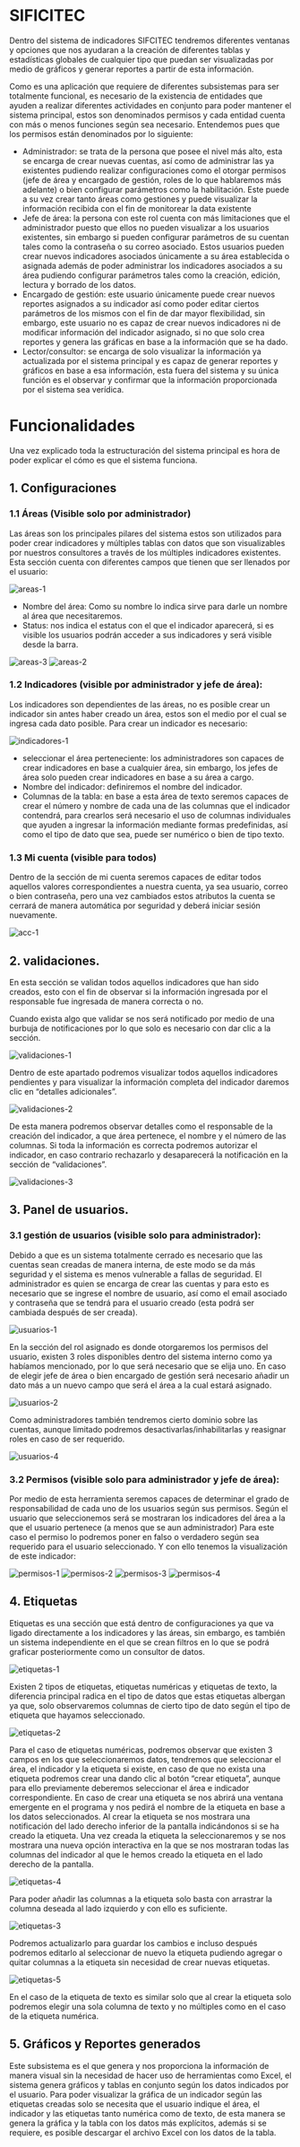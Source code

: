 # SIFICITEC
Dentro del sistema de indicadores SIFCITEC tendremos diferentes ventanas y opciones que nos ayudaran a la creación de diferentes tablas y estadísticas globales de cualquier tipo que puedan ser visualizadas por medio de gráficos y generar reportes a partir de esta información.

Como es una aplicación que requiere de diferentes subsistemas para ser totalmente funcional, es necesario de la existencia de entidades que ayuden a realizar diferentes actividades en conjunto para poder mantener el sistema principal, estos son denominados permisos y cada entidad cuenta con más o menos funciones según sea necesario.
Entendemos pues que los permisos están denominados por lo siguiente:

* Administrador: se trata de la persona que posee el nivel más alto, esta se encarga de crear nuevas cuentas, así como de administrar las ya existentes pudiendo realizar configuraciones como el otorgar permisos (jefe de área y encargado de gestión, roles de lo que hablaremos más adelante) o bien configurar parámetros como la habilitación. Este puede a su vez crear tanto áreas como gestiones y puede visualizar la información recibida con el fin de monitorear la data existente
* Jefe de área: la persona con este rol cuenta con más limitaciones que el administrador puesto que ellos no pueden visualizar a los usuarios existentes, sin embargo si pueden configurar parámetros de su cuentan tales como la contraseña o su correo asociado. Estos usuarios pueden crear nuevos indicadores asociados únicamente a su área establecida o asignada además de poder administrar los indicadores asociados a su área pudiendo configurar parámetros tales como la creación, edición, lectura y borrado de los datos.
* Encargado de gestión: este usuario únicamente puede crear nuevos reportes asignados a su indicador así como poder editar ciertos parámetros de los mismos con el fin de dar mayor flexibilidad, sin embargo, este usuario no es capaz de crear nuevos indicadores ni de modificar información del indicador asignado, si no que solo crea reportes y genera las gráficas en base a la información que se ha dado.
* Lector/consultor: se encarga de solo visualizar la información ya actualizada por el sistema principal y es capaz de generar reportes y gráficos en base a esa información, esta fuera del sistema y su única función es el observar y confirmar que la información proporcionada por el sistema sea verídica.

# Funcionalidades
Una vez explicado toda la estructuración del sistema principal es hora de poder explicar el cómo es que el sistema funciona.
## 1. Configuraciones
### 1.1 Áreas (Visible solo por administrador) 
Las áreas son los principales pilares del sistema estos son utilizados para poder crear indicadores y múltiples tablas con datos que son visualizables por nuestros consultores a través de los múltiples indicadores existentes.
Esta sección cuenta con diferentes campos que tienen que ser llenados por el usuario:


![areas-1](https://user-images.githubusercontent.com/60988725/186988781-2a2f0087-ba05-4fbb-8bbf-60ce4057f9f6.png?style=centerme)

* Nombre del área: Como su nombre lo indica sirve para darle un nombre al área que necesitaremos.
* Status: nos indica el estatus con el que el indicador aparecerá, si es visible los usuarios podrán acceder a sus indicadores y será visible desde la barra.

![areas-3](https://user-images.githubusercontent.com/60988725/186989074-f283ce74-7196-4f1c-9bbc-5a549166ca00.png)
![areas-2](https://user-images.githubusercontent.com/60988725/186989091-837ab0ee-ce16-491d-bc47-a5ff6ddb9fc3.png)

### 1.2 Indicadores (visible por administrador y jefe de área):
Los indicadores son dependientes de las áreas, no es posible crear un indicador sin antes haber creado un área, estos son el medio por el cual se ingresa cada dato posible.
Para crear un indicador es necesario:

![indicadores-1](https://user-images.githubusercontent.com/60988725/186988988-ca2bc581-c019-48fd-afc9-6330d86093bf.png)

* seleccionar el área perteneciente: los administradores son capaces de crear indicadores en base a cualquier área, sin embargo, los jefes de área solo pueden crear indicadores en base a su área a cargo.
* Nombre del indicador: definiremos el nombre del indicador.
* Columnas de la tabla: en base a esta área de texto seremos capaces de crear el número y nombre de cada una de las columnas que el indicador contendrá, para crearlos será necesario el uso de columnas individuales que ayuden a ingresar la información mediante formas predefinidas, así como el tipo de dato que sea, puede ser numérico o bien de tipo texto.

### 1.3 Mi cuenta (visible para todos)
Dentro de la sección de mi cuenta seremos capaces de editar todos aquellos valores correspondientes a nuestra cuenta, ya sea usuario, correo o bien contraseña, pero una vez cambiados estos atributos la cuenta se cerrará de manera automática por seguridad y deberá iniciar sesión nuevamente.

![acc-1](https://user-images.githubusercontent.com/60988725/186989840-e45ffde2-7f5c-4697-a7fe-e5f1e1db5014.png)

## 2. validaciones.
En esta sección se validan todos aquellos indicadores que han sido creados, esto con el fin de observar si la información ingresada por el responsable fue ingresada de manera correcta o no.

Cuando exista algo que validar se nos será notificado por medio de una burbuja de notificaciones por lo que solo es necesario con dar clic a la sección.

![validaciones-1](https://user-images.githubusercontent.com/60988725/186990059-d563431d-6006-4a58-b609-d587f9c5b8da.png)

Dentro de este apartado podremos visualizar todos aquellos indicadores pendientes y para visualizar la información completa del indicador daremos clic en “detalles adicionales”.

![validaciones-2](https://user-images.githubusercontent.com/60988725/186990112-fc3aa87b-0cf8-4160-884c-35dc1d0c2f53.png)

De esta manera podremos observar detalles como el responsable de la creación del indicador, a que área pertenece, el nombre y el número de las columnas. Si toda la información es correcta podremos autorizar el indicador, en caso contrario rechazarlo y desaparecerá la notificación en la sección de “validaciones”.

![validaciones-3](https://user-images.githubusercontent.com/60988725/186990128-a7b48a63-ecf0-4fed-a04e-2f45bc1beaf1.png)

## 3. Panel de usuarios.
### 3.1 gestión de usuarios (visible solo para administrador):
Debido a que es un sistema totalmente cerrado es necesario que las cuentas sean creadas de manera interna, de este modo se da más seguridad y el sistema es menos vulnerable a fallas de seguridad. El administrador es quien se encarga de crear las cuentas y para esto es necesario que se ingrese el nombre de usuario, así como el email asociado y contraseña que se tendrá para el usuario creado (esta podrá ser cambiada después de ser creada).

![usuarios-1](https://user-images.githubusercontent.com/60988725/186992564-de2c7a71-17c0-4f76-bd50-81619335e53f.png)

En la sección del rol asignado es donde otorgaremos los permisos del usuario, existen 3 roles disponibles dentro del sistema interno como ya habíamos mencionado, por lo que será necesario que se elija uno. En caso de elegir jefe de área o bien encargado de gestión será necesario añadir un dato más a un nuevo campo que será el área a la cual estará asignado.

![usuarios-2](https://user-images.githubusercontent.com/60988725/186992680-26e88a98-6622-4ffa-a489-410aa951bdff.png)

Como administradores también tendremos cierto dominio sobre las cuentas, aunque limitado podremos desactivarlas/inhabilitarlas y reasignar roles en caso de ser requerido.

![usuarios-4](https://user-images.githubusercontent.com/60988725/186992694-397f7a04-10a9-479d-8f42-7e918f8de44d.png)

### 3.2 Permisos (visible solo para administrador y jefe de área):
Por medio de esta herramienta seremos capaces de determinar el grado de responsabilidad de cada uno de los usuarios según sus permisos.
Según el usuario que seleccionemos será se mostraran los indicadores del área a la que el usuario pertenece (a menos que se aun administrador)
Para este caso el permiso lo podremos poner en falso o verdadero según sea requerido para el usuario seleccionado.
Y con ello tenemos la visualización de este indicador:

![permisos-1](https://user-images.githubusercontent.com/60988725/186993397-b7c7b34d-7ed3-4966-84be-5ee84fdbdb1e.png)
![permisos-2](https://user-images.githubusercontent.com/60988725/186993444-679a699f-ed78-485c-8949-34cc5658a6a7.png)
![permisos-3](https://user-images.githubusercontent.com/60988725/186993452-dabfdfde-9500-426b-a133-36be07bfd1c0.png)
![permisos-4](https://user-images.githubusercontent.com/60988725/186993470-c2ed1bb9-ccf6-47bb-b7ea-60e8e35b6975.png)

## 4. Etiquetas
Etiquetas es una sección que está dentro de configuraciones ya que va ligado directamente a los indicadores y las áreas, sin embargo, es también un sistema independiente en el que se crean filtros en lo que se podrá graficar posteriormente como un consultor de datos.

![etiquetas-1](https://user-images.githubusercontent.com/60988725/186993557-96fd1279-ca8c-4541-95e5-a3810bce78a9.png)

Existen 2 tipos de etiquetas, etiquetas numéricas y etiquetas de texto, la diferencia principal radica en el tipo de datos que estas etiquetas albergan ya que, solo observaremos columnas de cierto tipo de dato según el tipo de etiqueta que hayamos seleccionado.

![etiquetas-2](https://user-images.githubusercontent.com/60988725/186993592-a0bd6350-c49e-497a-992d-0281c48c5591.png)

Para el caso de etiquetas numéricas, podremos observar que existen 3 campos en los que seleccionaremos datos, tendremos que seleccionar el área, el indicador y la etiqueta si existe, en caso de que no exista una etiqueta podremos crear una dando clic al botón “crear etiqueta”, aunque para ello previamente deberemos seleccionar el área e indicador correspondiente. En caso de crear una etiqueta se nos abrirá una ventana emergente en el programa y nos pedirá el nombre de la etiqueta en base a los datos seleccionados. Al crear la etiqueta se nos mostrara una notificación del lado derecho inferior de la pantalla indicándonos si se ha creado la etiqueta.
Una vez creada la etiqueta la seleccionaremos y se nos mostrara una nueva opción interactiva en la que se nos mostraran todas las columnas del indicador al que le hemos creado la etiqueta en el lado derecho de la pantalla. 

![etiquetas-4](https://user-images.githubusercontent.com/60988725/186993739-202457c0-3d46-4ac1-bd87-faea307c7d37.png)

Para poder añadir las columnas a la etiqueta solo basta con arrastrar la columna deseada al lado izquierdo y con ello es suficiente.

![etiquetas-3](https://user-images.githubusercontent.com/60988725/186993758-4b76d0b6-c3a2-49ce-9703-f9f7236c84e7.png)

Podremos actualizarlo para guardar los cambios e incluso después podremos editarlo al seleccionar de nuevo la etiqueta pudiendo agregar o quitar columnas a la etiqueta sin necesidad de crear nuevas etiquetas.

![etiquetas-5](https://user-images.githubusercontent.com/60988725/186993800-83c3cc28-915a-40f5-9777-5ff85451ba6b.png)

En el caso de la etiqueta de texto es similar solo que al crear la etiqueta solo podremos elegir una sola columna de texto y no múltiples como en el caso de la etiqueta numérica.
## 5. Gráficos y Reportes generados
Este subsistema es el que genera y nos proporciona la información de manera visual sin la necesidad de hacer uso de herramientas como Excel, el sistema genera gráficos y tablas en conjunto según los datos indicados por el usuario.
Para poder visualizar la gráfica de un indicador según las etiquetas creadas solo se necesita que el usuario indique el área, el indicador y las etiquetas tanto numérica como de texto, de esta manera se genera la gráfica y la tabla con los datos más explícitos, además si se requiere, es posible descargar el archivo Excel con los datos de la tabla.
